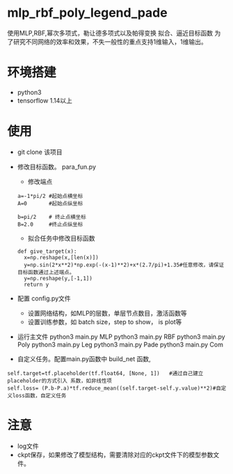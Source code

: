 # mlp_rbf_poly_legend_pade
使用MLP,RBF,幂次多项式，勒让德多项式以及帕得变换 拟合、逼近目标函数
为了研究不同网络的效率和效果，不失一般性的重点支持1维输入，1维输出。
# 环境搭建
- python3
- tensorflow 1.14以上

# 使用
- git clone  该项目

- 修改目标函数。 para_fun.py

  - 修改端点
  ```
  a=-1*pi/2 #起始点横坐标
  A=0       #起始点纵坐标

  b=pi/2    # 终止点横坐标
  B=2.0     #终止点纵坐标
  ```
  - 拟合任务中修改目标函数
  ```
  def give_target(x):
    x=np.reshape(x,[len(x)])
    y=np.sin(2*x**2)*np.exp(-(x-1)**2)+x*(2.7/pi)+1.35#任意修改，请保证目标函数通过上述端点。
    y=np.reshape(y,[-1,1])
    return y
  ```
  

- 配置 config.py文件
  - 设置网络结构，如MLP的层数，单层节点数目，激活函数等
  - 设置训练参数，如 batch size，step to show， is plot等
  

- 运行主文件  python3 main.py  MLP 
             python3 main.py  RBF
             python3 main.py  Poly
             python3 main.py  Leg
             python3 main.py  Pade
             python3 main.py  Com
             
- 自定义任务。配置main.py函数中 build_net 函数,
```
self.target=tf.placeholder(tf.float64, [None, 1])   #通过自己建立placeholder的方式引入 系数，如非线性项
self.loss= (P.b-P.a)*tf.reduce_mean((self.target-self.y.value)**2)#自定义loss函数，自定义任务

```
# 注意
- log文件
- ckpt保存，如果修改了模型结构，需要清除对应的ckpt文件下的模型参数文件。
